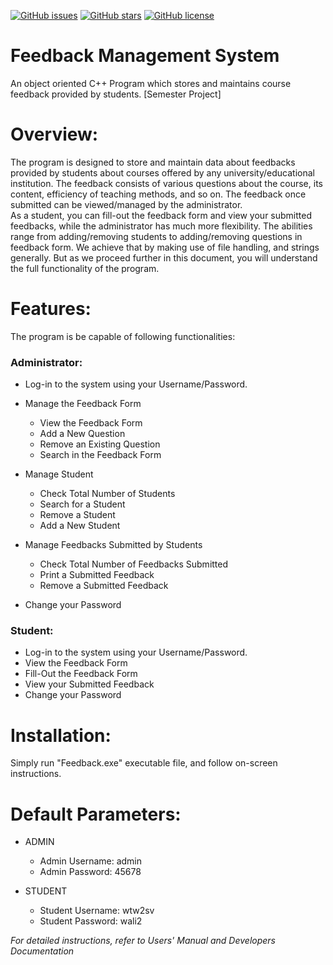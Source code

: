 [![GitHub issues](https://img.shields.io/github/issues/SABERGLOW/Feedback_Management_System)](https://github.com/SABERGLOW/Feedback_Management_System/issues) [![GitHub stars](https://img.shields.io/github/stars/SABERGLOW/Feedback_Management_System)](https://github.com/SABERGLOW/Feedback_Management_System/stargazers) [![GitHub license](https://img.shields.io/github/license/SABERGLOW/Feedback_Management_System)](https://github.com/SABERGLOW/Feedback_Management_System/blob/master/LICENSE)

# Feedback Management System
An object oriented C++ Program which stores and maintains course feedback provided by students. [Semester Project]


# Overview:
The program is designed to store and maintain data about feedbacks provided by students about courses offered by any university/educational institution. The feedback consists of various questions about the course, its content, efficiency of teaching methods, and so on. The feedback once submitted can be viewed/managed by the administrator.  
As a student, you can fill-out the feedback form and view your submitted feedbacks, while the administrator has much more flexibility. The abilities range from adding/removing students to adding/removing questions in feedback form. We achieve that by making use of file handling, and strings generally. But as we proceed further in this document, you will understand the full functionality of the program.


# Features:
The program is be capable of following functionalities:
### Administrator: 
*	Log-in to the system using your Username/Password.
*	Manage the Feedback Form
    *	View the Feedback Form
    *	Add a New Question
    *	Remove an Existing Question
    *	Search in the Feedback Form

*	Manage Student
    * Check Total Number of Students
    *	Search for a Student
    *	Remove a Student
    *	Add a New Student

*	Manage Feedbacks Submitted by Students
    *	Check Total Number of Feedbacks Submitted
    *	Print a Submitted Feedback
    *	Remove a Submitted Feedback

*	Change your Password

### Student: 
*	Log-in to the system using your Username/Password.
* View the Feedback Form
*	Fill-Out the Feedback Form
*	View your Submitted Feedback
*	Change your Password

# Installation:
Simply run "Feedback.exe" executable file, and follow on-screen instructions.


# Default Parameters:
* ADMIN
  * Admin Username: admin
  * Admin Password: 45678

* STUDENT
  * Student Username: wtw2sv
  * Student Password: wali2

_For detailed instructions, refer to Users' Manual and Developers Documentation_
